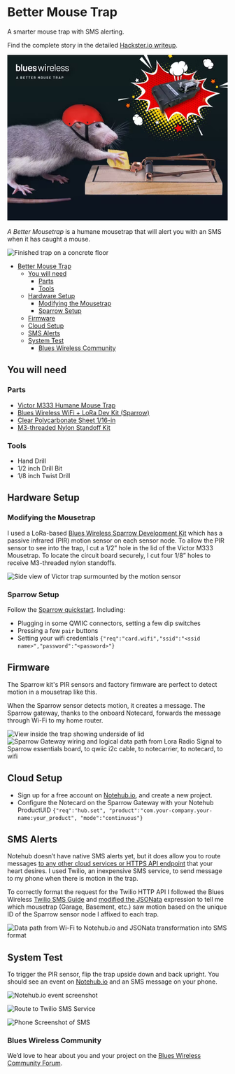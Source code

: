 # Better Mouse Trap

A smarter mouse trap with SMS alerting.

Find the complete story in the detailed [Hackster.io writeup].

[![Mouse wearing a helmet grabbing cheese from a trap](../app-banners/nf3.png)][hackster.io writeup]

_A Better Mousetrap_ is a humane mousetrap that will alert you with an SMS when
it has caught a mouse.

![Finished trap on a concrete floor](./readme-images/pxl_20221018_203442381_2HE5Zxfkng.avif)

- [Better Mouse Trap](#better-mouse-trap)
  - [You will need](#you-will-need)
    - [Parts](#parts)
    - [Tools](#tools)
  - [Hardware Setup](#hardware-setup)
    - [Modifying the Mousetrap](#modifying-the-mousetrap)
    - [Sparrow Setup](#sparrow-setup)
  - [Firmware](#firmware)
  - [Cloud Setup](#cloud-setup)
  - [SMS Alerts](#sms-alerts)
  - [System Test](#system-test)
    - [Blues Wireless Community](#blues-wireless-community)

## You will need

### Parts

- [Victor M333 Humane Mouse Trap](https://www.amazon.com/gp/product/B004CMNWES)
- [Blues Wireless WiFi + LoRa Dev Kit (Sparrow)](https://shop.blues.io/products/sparrow-dev-kit)
- [Clear Polycarbonate Sheet 1/16-in](https://www.amazon.com/gp/product/B07MQTDF4R)
- [M3-threaded Nylon Standoff Kit](https://www.amazon.com/gp/product/B07KP2ZFNJ)

### Tools

- Hand Drill
- 1/2 inch Drill Bit
- 1/8 inch Twist Drill

## Hardware Setup

### Modifying the Mousetrap

I used a LoRa-based [Blues Wireless Sparrow Development Kit] which has a passive
infrared (PIR) motion sensor on each sensor node. To allow the PIR sensor to see
into the trap, I cut a 1/2” hole in the lid of the Victor M333 Mousetrap. To
locate the circuit board securely, I cut four 1/8” holes to receive M3-threaded
nylon standoffs.

![Side view of Victor trap surmounted by the motion sensor](<readme-images/nf3_mousetrap_(7)_Ggl9W9TOQ8.avif>)

### Sparrow Setup

Follow the [Sparrow quickstart]. Including:

- Plugging in some QWIIC connectors, setting a few dip switches
- Pressing a few `pair` buttons
- Setting your wifi credentials `{"req":"card.wifi","ssid":"<ssid name>","password":"<password>"}`

## Firmware

The Sparrow kit's PIR sensors and factory firmware are perfect to detect motion
in a mousetrap like this.

When the Sparrow sensor detects motion, it creates a message. The Sparrow
gateway, thanks to the onboard Notecard, forwards the message through Wi-Fi to
my home router.

![View inside the trap showing underside of lid](<readme-images/nf3_mousetrap_(8)_gUpTQaXMpg.avif>)
![Sparrow Gateway wiring and logical data path from Lora Radio Signal to Sparrow essentials board, to qwiic i2c cable, to notecarrier, to notecard, to wifi](<readme-images/nf3_mousetrap_(13)_g4ofhDRGNm.avif>)

## Cloud Setup

- Sign up for a free account on [Notehub.io], and create a new project.
- Configure the Notecard on the Sparrow Gateway with your Notehub ProductUID
  `{"req":"hub.set", "product":"com.your-company.your-name:your_product", "mode":"continuous"}`

## SMS Alerts

Notehub doesn’t have native SMS alerts yet, but it does allow you to route messages [to any other cloud services or HTTPS API endpoint][route] that your heart desires. I used Twilio, an inexpensive SMS service, to send message to my phone when there is motion in the trap.

To correctly format the request for the Twilio HTTP API I followed the Blues Wireless [Twilio SMS Guide] and [modified the JSONata] expression to tell me which mousetrap (Garage, Basement, etc.) saw motion based on the unique ID of the Sparrow sensor node I affixed to each trap.

![Data path from Wi-Fi to Notehub.io and JSONata transformation into SMS format](<readme-images/nf3_mousetrap_(18)_sghXhszUbO.avif>)

## System Test

To trigger the PIR sensor, flip the trap upside down and back upright. You should see an event on [Notehub.io] and an SMS message on your phone.

![Notehub.io event screenshot](readme-images/image_X1HU4mO9mN.avif)

![Route to Twilio SMS Service](<readme-images/nf3_mousetrap_(19)_TOXG7lKQRu.avif>)

![Phone Screenshot of SMS](readme-images/image_S2jSMIx7G8.avif)

### Blues Wireless Community

We’d love to hear about you and your project on the [Blues Wireless Community Forum].

[blues wireless community forum]: https://discuss.blues.io/
[blues wireless sparrow development kit]: https://shop.blues.io/products/sparrow-dev-kit?&utm_source=github&utm_medium=web&utm_campaign=nf&utm_content=nf3
[hackster.io writeup]: https://www.hackster.io/hendersoncarlton/i-love-checking-on-mousetraps-said-no-one-ever-52c5e7
[modified the jsonata]: ./mousetrap.jsonata
[notecard]: https://shop.blues.io/collections/notecard?&utm_source=github&utm_medium=web&utm_campaign=nf&utm_content=nf3
[notehub.io]: https://notehub.io
[route]: https://dev.blues.io/guides-and-tutorials/routing-data-to-cloud/?&utm_source=github&utm_medium=web&utm_campaign=nf&utm_content=nf3
[sparrow quickstart]: https://dev.blues.io/quickstart/sparrow-quickstart/?&utm_source=github&utm_medium=web&utm_campaign=nf&utm_content=nf3#set-up-notecard
[sparrow]: https://shop.blues.io/products/sparrow-dev-kit?&utm_source=github&utm_medium=web&utm_campaign=nf&utm_content=nf3
[twilio sms guide]: https://dev.blues.io/guides-and-tutorials/twilio-sms-guide/?&utm_source=github&utm_medium=web&utm_campaign=nf&utm_content=nf3
